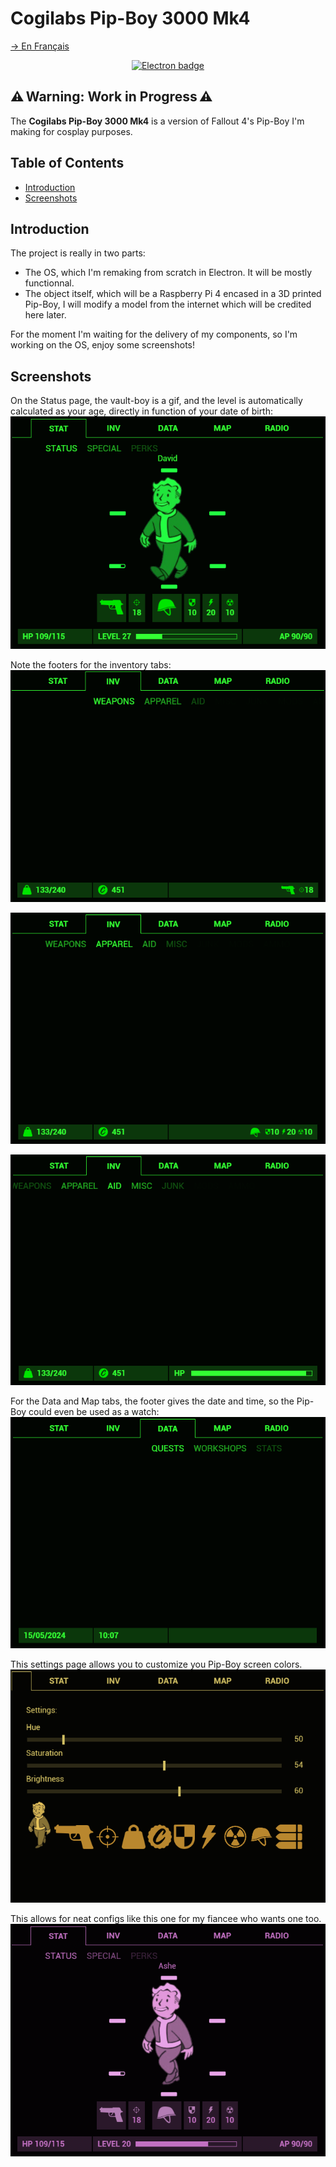 # Cogilabs Pip-Boy 3000 Mk4
[→ En Français](/localizedReadme/README-fr.md)

<p align="center">
    <!--<img alt="Banner" title="Banner" src="/readme_sources/images/banner.png">-->
</p>
<p align="center">
    <a href="https://electronjs.org/" target="_blank"><img alt="Electron badge" title="Built with Electron!" src="https://img.shields.io/badge/Electron-4E44B6?style=for-the-badge&logo=electron&logoColor=white"/></a>
</p>

## ⚠️ Warning: Work in Progress ⚠️

The **Cogilabs Pip-Boy 3000 Mk4** is a version of Fallout 4's Pip-Boy I'm making for cosplay purposes.  

## Table of Contents

- [Introduction](#introduction)
- [Screenshots](#screenshots)

## Introduction

The project is really in two parts:

- The OS, which I'm remaking from scratch in Electron. It will be mostly functionnal.
- The object itself, which will be a Raspberry Pi 4 encased in a 3D printed Pip-Boy, I will modify a model from the internet which will be credited here later.

For the moment I'm waiting for the delivery of my components, so I'm working on the OS, enjoy some screenshots!  

## Screenshots

On the Status page, the vault-boy is a gif, and the level is automatically calculated as your age, directly in function of your date of birth:  
![The Status page](/readme_sources/images/status.png)  
  
Note the footers for the inventory tabs:  
![Inv/Weapons](/readme_sources/images/weapons.png)  
  
![Inv/Apparel](/readme_sources/images/apparel.png)  
  
![Inv/aid](/readme_sources/images/aid.png)  
  
For the Data and Map tabs, the footer gives the date and time, so the Pip-Boy could even be used as a watch:  
![Data/Quests](/readme_sources/images/quests.png)  
  
This settings page allows you to customize you Pip-Boy screen colors.  
![The Settings page](/readme_sources/images/settings.png)  
  
This allows for neat configs like this one for my fiancee who wants one too.  
![Pink Status page](/readme_sources/images/pinkStatus.png)
